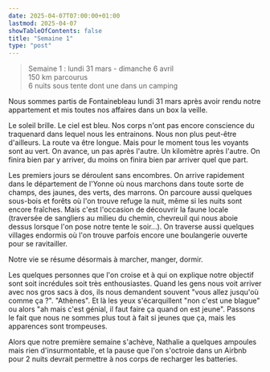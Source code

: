 ```yaml
---
date: 2025-04-07T07:00:00+01:00
lastmod: 2025-04-07
showTableOfContents: false
title: "Semaine 1"
type: "post"
---
```


> Semaine 1 : lundi 31 mars - dimanche 6 avril  
> 150 km parcourus  
> 6 nuits sous tente dont une dans un camping

Nous sommes partis de Fontainebleau lundi 31 mars après avoir rendu notre appartement et mis toutes nos affaires dans un box la veille.

Le soleil brille. Le ciel est bleu. Nos corps n'ont pas encore conscience du traquenard dans lequel nous les entrainons. Nous non plus peut-être d'ailleurs. La route va être longue. Mais pour le moment tous les voyants sont au vert. On avance, un pas après l'autre. Un kilomètre après l'autre. On finira bien par y arriver, du moins on finira bien par arriver quel que part.

Les premiers jours se déroulent sans encombres. On arrive rapidement dans le département de l'Yonne où nous marchons dans toute sorte de champs, des jaunes, des verts, des marrons. On parcoure aussi quelques sous-bois et forêts où l'on trouve refuge la nuit, même si les nuits sont encore fraîches. Mais c'est l'occasion de découvrir la faune locale (traversée de sangliers au milieu du chemin, chevreuil qui nous aboie dessus lorsque l'on pose notre tente le soir...). On traverse aussi quelques villages endormis où l'on trouve parfois encore une boulangerie ouverte pour se ravitailler. 

Notre vie se résume désormais à marcher, manger, dormir.

Les quelques personnes que l'on croise et à qui on explique notre objectif sont soit incrédules soit très enthousiastes. Quand les gens nous voit arriver avec nos gros sacs à dos, ils nous demandent souvent "vous allez jusqu'où comme ça ?". "Athènes". Et là les yeux s'écarquillent "non c'est une blague" ou alors "ah mais c'est génial, il faut faire ça quand on est jeune". Passons le fait que nous ne sommes plus tout à fait si jeunes que ça, mais les apparences sont trompeuses.

Alors que notre première semaine s'achève, Nathalie a quelques ampoules mais rien d'insurmontable, et la pause que l'on s'octroie dans un Airbnb pour 2 nuits devrait permettre à nos corps de recharger les batteries.

